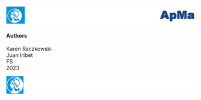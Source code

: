 ![header](doc/LogoHeader.png)

#### Authors

Karen Raczkowski <br>
Juan Iribet <br>
FS <br>
2023

![footer](doc/LogoFooter.png)
